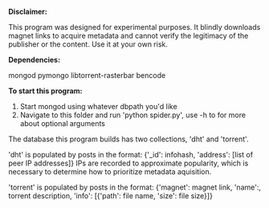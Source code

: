 **Disclaimer:**

This program was designed for experimental purposes. It blindly downloads magnet links to acquire metadata and cannot verify the legitimacy of the publisher or the content. Use it at your own risk.

**Dependencies:**

mongod
pymongo
libtorrent-rasterbar
bencode

**To start this program:**

1. Start mongod using whatever dbpath you'd like
2. Navigate to this folder and run 'python spider.py', use -h to for more about optional arguments

The database this program builds has two collections, 'dht' and 'torrent'.

'dht' is populated by posts in the format: {'_id': infohash, 'address': [list of peer IP addresses]}
IPs are recorded to approximate popularity, which is necessary to determine how to prioritize metadata aquisition.

'torrent' is populated by posts in the format:
 {'magnet': magnet link, 'name':, torrent description, 'info': [{'path': file name, 'size': file size}]}
